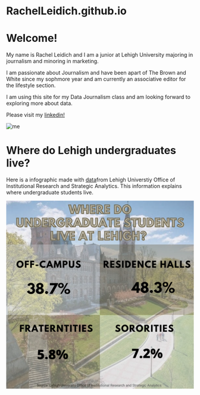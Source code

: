 # RachelLeidich.github.io
# Welcome!
My name is Rachel Leidich and I am a junior at Lehigh University majoring in journalism and minoring in marketing. 

I am passionate about Journalism and have been apart of The Brown and White since my sophmore year and am currently an associative editor for the lifestyle section.

I am using this site for my Data Journalism class and am looking forward to exploring more about data.  

Please visit my [linkedin!](https://www.linkedin.com/in/rachel-leidich-886365212/)

![me](https://github.com/RachelLeidich/RachelLeidich.github.io/blob/main/headshot%202.jpg?raw=true)


# Where do Lehigh undergraduates live? 
Here is a infographic made with [data](https://oirsa.lehigh.edu/sites/oirsa.lehigh.edu/files/LUprofile_2019.pdf)from Lehigh Universtiy Office of Institutional Research and Strategic Analytics. This information explains where undergraduate students live. 

![Where do undergraduates live at Lehigh University](https://github.com/RachelLeidich/RachelLeidich.github.io/blob/main/Undergraduate%20enrollment%20(Instagram%20Post)-3.png?raw=true)
